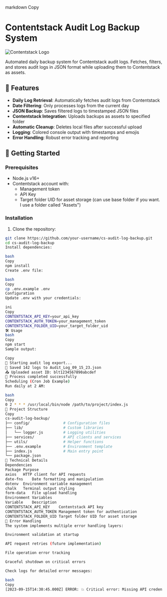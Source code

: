 markdown
Copy
# Contentstack Audit Log Backup System

![Contentstack Logo](https://www.contentstack.com/docs/static/contentstack_logo_black-72d7e5e1e7a9d88a6cce5a5f5b1c0a0a.svg)

Automated daily backup system for Contentstack audit logs. Fetches, filters, and stores audit logs in JSON format while uploading them to Contentstack as assets.

## 📌 Features

- **Daily Log Retrieval**: Automatically fetches audit logs from Contentstack
- **Date Filtering**: Only processes logs from the current day
- **JSON Backup**: Saves filtered logs to timestamped JSON files
- **Contentstack Integration**: Uploads backups as assets to specified folder
- **Automatic Cleanup**: Deletes local files after successful upload
- **Logging**: Colored console output with timestamps and emojis
- **Error Handling**: Robust error tracking and reporting

## 🚀 Getting Started

### Prerequisites
- Node.js v16+
- Contentstack account with:
  - Management token 
  - API Key
  - Target folder UID for asset storage (can use base folder if you want. I use a folder called "Assets")

### Installation
1. Clone the repository:
```bash
git clone https://github.com/your-username/cs-audit-log-backup.git
cd cs-audit-log-backup
Install dependencies:

bash
Copy
npm install
Create .env file:

bash
Copy
cp .env.example .env
Configuration
Update .env with your credentials:

ini
Copy
CONTENTSTACK_API_KEY=your_api_key
CONTENTSTACK_AUTH_TOKEN=your_management_token
CONTENTSTACK_FOLDER_UID=your_target_folder_uid
🛠 Usage
bash
Copy
npm start
Sample output:

Copy
🚀 Starting audit log export...
💾 Saved 142 logs to Audit_Log_09_15_23.json
📤 Uploaded asset ID: blt1234567890abcdef
🎉 Process completed successfully
Scheduling (Cron Job Example)
Run daily at 2 AM:

bash
Copy
0 2 * * * /usr/local/bin/node /path/to/project/index.js
📂 Project Structure
Copy
cs-audit-log-backup/
├── config/               # Configuration files
├── lib/                  # Custom libraries
│   └── logger.js         # Logging utilities
├── services/             # API clients and services
├── utils/                # Helper functions
├── .env.example          # Environment template
├── index.js              # Main entry point
└── package.json
🔧 Technical Details
Dependencies
Package	Purpose
axios	HTTP client for API requests
date-fns	Date formatting and manipulation
dotenv	Environment variable management
chalk	Terminal output styling
form-data	File upload handling
Environment Variables
Variable	Description
CONTENTSTACK_API_KEY	Contentstack API key
CONTENTSTACK_AUTH_TOKEN	Management token for authentication
CONTENTSTACK_FOLDER_UID	Target folder UID for asset storage
🚨 Error Handling
The system implements multiple error handling layers:

Environment validation at startup

API request retries (future implementation)

File operation error tracking

Graceful shutdown on critical errors

Check logs for detailed error messages:

bash
Copy
[2023-09-15T14:30:45.000Z] ERROR: 💥 Critical error: Missing API credentials